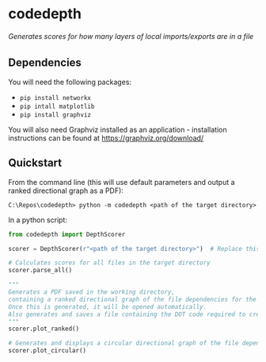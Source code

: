 # codedepth

###### Generates scores for how many layers of local imports/exports are in a file

## Dependencies

You will need the following packages:
- `pip install networkx`
- `pip intall matplotlib`
- `pip install graphviz`

You will also need Graphviz installed as an application - installation instructions can be found at https://graphviz.org/download/

## Quickstart

From the command line (this will use default parameters and output a ranked directional graph as a PDF):

```
C:\Repos\codedepth> python -m codedepth <path of the target directory>
```

In a python script:

```python
from codedepth import DepthScorer

scorer = DepthScorer(r"<path of the target directory>")  # Replace this path string with your own

# Calculates scores for all files in the target directory
scorer.parse_all()

"""
Generates a PDF saved in the working directory,
containing a ranked directional graph of the file dependencies for the target directory.
Once this is generated, it will be opened automatically.
Also generates and saves a file containing the DOT code required to create the graph
"""
scorer.plot_ranked()

# Generates and displays a circular directional graph of the file dependencies for the target directory in memory
scorer.plot_circular()
```
